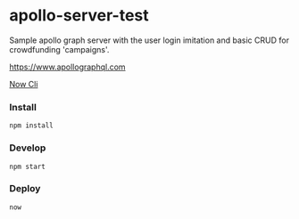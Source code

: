 # apollo-server-test

Sample apollo graph server with the user login imitation and basic CRUD for crowdfunding 'campaigns'. 

https://www.apollographql.com

[Now Cli](https://github.com/zeit/now-cli)

### Install

`npm install`

### Develop
`npm start`

### Deploy

`now`

